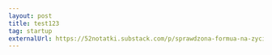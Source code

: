 ```yaml
---
layout: post
title: test123
tag: startup
externalUrl: https://52notatki.substack.com/p/sprawdzona-formua-na-zycie-z-pasji
---
```




